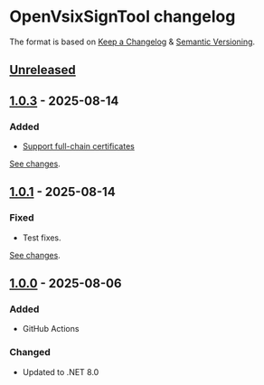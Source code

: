 # OpenVsixSignTool changelog

The format is based on [Keep a Changelog](https://keepachangelog.com/en/1.0.0/) & [Semantic Versioning](https://semver.org/spec/v2.0.0.html).

## [Unreleased]

[unreleased]: https://github.com/northis/HlkxGoogleKmsTool/compare/v1.0.3...HEAD

## [1.0.3] - 2025-08-14

### Added

* [Support full-chain certificates](https://github.com/northis/HlkxGoogleKmsTool/issues/1)

[See changes][1.0.3changes].

[1.0.3changes]: https://github.com/northis/HlkxGoogleKmsTool/compare/v1.0.1...v1.0.3

[1.0.3]: https://github.com/northis/HlkxGoogleKmsTool/releases/tag/v1.0.3

## [1.0.1] - 2025-08-14

### Fixed

* Test fixes.

[See changes][1.0.1changes].

[1.0.1changes]: https://github.com/northis/HlkxGoogleKmsTool/compare/v1.0.0...v1.0.1

[1.0.1]: https://github.com/northis/HlkxGoogleKmsTool/releases/tag/v1.0.1

## [1.0.0] - 2025-08-06

### Added

* GitHub Actions

### Changed

* Updated to .NET 8.0

[1.0.0]: https://github.com/northis/HlkxGoogleKmsTool/releases/tag/v1.0.0